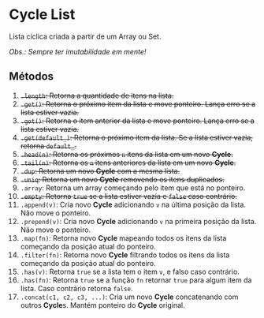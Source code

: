 # Cycle List

Lista cíclica criada a partir de um Array ou Set.

_Obs.: Sempre ter imutabilidade em mente!_

## Métodos

1. <del>`.length`: Retorna a quantidade de itens na lista.</del>
1. <del>`.get()`: Retorna o próximo item da lista e move ponteiro. Lança erro se a lista estiver vazia.</del>
1. <del>`.got()`: Retorna o item anterior da lista e move ponteiro. Lança erro se a lista estiver vazia.</del>
1. <del>`.get(default_)`: Retorna o próximo item da lista. Se a lista estiver vazia, retorna `default_`.</del>
1. <del>`.head(n)`: Retorna os próximos `n` itens da lista em um novo **Cycle**.</del>
1. <del>`.tail(n)`: Retorna os `n` itens anteriores da lista em um novo **Cycle**.</del>
1. <del>`.dup`: Retorna um novo **Cycle** com a mesma lista.</del>
1. <del>`.uniq`: Retorna um novo **Cycle** removendo os itens duplicados.</del>
1. `.array`: Retorna um array começando pelo item que está no ponteiro.
1. <del>`.empty`: Retorna `true` se a lista estiver vazia e `false` caso contrário.</del>
1. `.append(v)`: Cria novo **Cycle** adicionando `v` na última posição da lista. Não move o ponteiro.
1. `.prepend(v)`: Cria novo **Cycle** adicionando `v` na primeira posição da lista. Não move o ponteiro.
1. `.map(fn)`: Retorna novo **Cycle** mapeando todos os itens da lista começando da posição atual do ponteiro.
1. `.filter(fn)`: Retorna novo **Cycle** filtrando todos os itens da lista começando da posição atual do ponteiro.
1. `.has(v)`: Retorna `true` se a lista tem o item `v`, e falso caso contrário.
1. `.has(fn)`: Retorna `true` se a função `fn` retornar `true` para algum item da lista. Caso contrário retorna `false`.
1. `.concat(c1, c2, c3, ...)`: Cria um novo **Cycle** concatenando com outros **Cycle**s. Mantém ponteiro do **Cycle** original.
